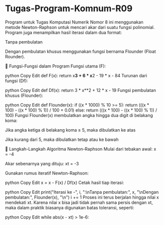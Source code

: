 # Tugas-Program-Komnum-R09

Program untuk Tugas Komputasi Numerik Nomor 8 ini menggunakan metode Newton-Raphson untuk mencari akar dari suatu fungsi polinomial. Program juga menampilkan hasil iterasi dalam dua format:

Tanpa pembulatan

Dengan pembulatan khusus menggunakan fungsi bernama Flounder (Float Rounder).

📘 Fungsi-Fungsi dalam Program
Fungsi utama (F):

python
Copy
Edit
def F(x):
    return x**3 + 6 * x**2 - 19 * x - 84
Turunan dari fungsi (Df):

python
Copy
Edit
def Df(x):
    return 3 * x**2 + 12 * x - 19
Fungsi pembulatan khusus (Flounder):

python
Copy
Edit
def Flounder(x):
    if ((x * 1000) % 10 >= 5):
        return (((x * 100) - ((x * 100) % 1)) / 100 + 0.01)
    else:
        return (((x * 100) - ((x * 100) % 1)) / 100)
Fungsi Flounder(x) membulatkan angka hingga dua digit di belakang koma:

Jika angka ketiga di belakang koma ≥ 5, maka dibulatkan ke atas

Jika kurang dari 5, maka dibulatkan tetap atau ke bawah

🔁 Langkah-Langkah Algoritma Newton-Raphson
Mulai dari tebakan awal: x = -4

Akar sebenarnya yang dituju: xt = -3

Gunakan rumus iteratif Newton-Raphson:

python
Copy
Edit
x = x - F(x) / Df(x)
Cetak hasil tiap iterasi:

python
Copy
Edit
print("Iterasi ke -", i, ":\nTanpa pembulatan:", x, "\nDengan pembulatan:", Flounder(x), "\n")
i += 1
Proses ini terus berjalan hingga nilai x mendekati xt.
Karena nilai x bisa jadi tidak pernah sama persis dengan xt, maka dalam praktik biasanya digunakan batas toleransi, seperti:

python
Copy
Edit
while abs(x - xt) > 1e-6:
